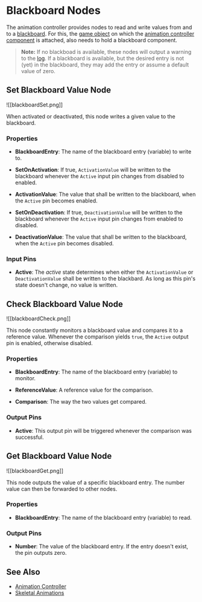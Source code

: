 # Blackboard Nodes

The animation controller provides nodes to read and write values from and to a [blackboard](../../../Miscellaneous/blackboards.md). For this, the [game object](../../../runtime/world/game-objects.md) on which the [animation controller component](animation-controller-component.md) is attached, also needs to hold a blackboard component.

> **Note:**
> If no blackboad is available, these nodes will output a warning to the [log](../../../debugging/logging.md). If a blackboard is available, but the desired entry is not (yet) in the blackboard, they may add the entry or assume a default value of zero.

## Set Blackboard Value Node

![[blackboardSet.png]]

When activated or deactivated, this node writes a given value to the blackboard.

### Properties

* **BlackboardEntry**: The name of the blackboard entry (variable) to write to.

* **SetOnActivation**: If true, `ActivationValue` will be written to the blackboard whenever the `Active` input pin changes from disabled to enabled.

* **ActivationValue**: The value that shall be written to the blackboard, when the `Active` pin becomes enabled.

* **SetOnDeactivation**: If true, `DeactivationValue` will be written to the blackboard whenever the `Active` input pin changes from enabled to disabled.

* **DeactivationValue**: The value that shall be written to the blackboard, when the `Active` pin becomes disabled.

### Input Pins

* **Active**: The *active* state determines when either the `ActivationValue` or `DeactivationValue` shall be written to the blackbard. As long as this pin's state doesn't change, no value is written.

## Check Blackboard Value Node

![[blackboardCheck.png]]

This node constantly monitors a blackboard value and compares it to a reference value. Whenever the comparison yields `true`, the `Active` output pin is enabled, otherwise disabled.

### Properties

* **BlackboardEntry**: The name of the blackboard entry (variable) to monitor.

* **ReferenceValue**: A reference value for the comparison.

* **Comparison**: The way the two values get compared.

### Output Pins

* **Active**: This output pin will be triggered whenever the comparison was successful.

## Get Blackboard Value Node

![[blackboardGet.png]]

This node outputs the value of a specific blackboard entry. The number value can then be forwarded to other nodes.

### Properties

* **BlackboardEntry**: The name of the blackboard entry (variable) to read.

### Output Pins

* **Number**: The value of the blackboard entry. If the entry doesn't exist, the pin outputs zero.


## See Also


* [Animation Controller](animation-controller-overview.md)
* [Skeletal Animations](../skeletal-animation-overview.md)
